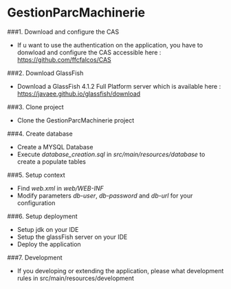 # GestionParcMachinerie

###1. Download and configure the CAS
- If u want to use the authentication on the application, you have to donwload and configure the CAS accessible here : https://github.com/ffcfalcos/CAS 

###2. Download GlassFish
- Download a GlassFish 4.1.2 Full Platform server which is available here : https://javaee.github.io/glassfish/download

###3. Clone project
 - Clone the GestionParcMachinerie project

###4. Create database
- Create a MYSQL Database
- Execute _database_creation.sql_ in _src/main/resources/database_ to create a populate tables

###5. Setup context
- Find _web.xml_ in _web/WEB-INF_
- Modify parameters _db-user_, _db-password_ and _db-url_ for your configuration

###6. Setup deployment
- Setup jdk on your IDE
- Setup the glassFish server on your IDE
- Deploy the application

###7. Development
- If you developing or extending the application, please what development rules in src/main/resources/development
